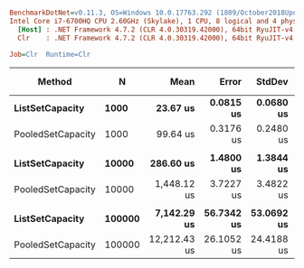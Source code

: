 ``` ini

BenchmarkDotNet=v0.11.3, OS=Windows 10.0.17763.292 (1809/October2018Update/Redstone5)
Intel Core i7-6700HQ CPU 2.60GHz (Skylake), 1 CPU, 8 logical and 4 physical cores
  [Host] : .NET Framework 4.7.2 (CLR 4.0.30319.42000), 64bit RyuJIT-v4.7.3324.0
  Clr    : .NET Framework 4.7.2 (CLR 4.0.30319.42000), 64bit RyuJIT-v4.7.3324.0

Job=Clr  Runtime=Clr  

```
|            Method |      N |         Mean |      Error |     StdDev | Ratio | RatioSD | Gen 0/1k Op | Gen 1/1k Op | Gen 2/1k Op | Allocated Memory/Op |
|------------------ |------- |-------------:|-----------:|-----------:|------:|--------:|------------:|------------:|------------:|--------------------:|
|   **ListSetCapacity** |   **1000** |     **23.67 us** |  **0.0815 us** |  **0.0680 us** |  **1.00** |    **0.00** |    **128.0212** |           **-** |           **-** |            **403302 B** |
| PooledSetCapacity |   1000 |     99.64 us |  0.3176 us |  0.2480 us |  4.21 |    0.02 |           - |           - |           - |                   - |
|                   |        |              |            |            |       |         |             |             |             |                     |
|   **ListSetCapacity** |  **10000** |    **286.60 us** |  **1.4800 us** |  **1.3844 us** |  **1.00** |    **0.00** |   **1265.6250** |           **-** |           **-** |           **4005600 B** |
| PooledSetCapacity |  10000 |  1,448.12 us |  3.7227 us |  3.4822 us |  5.05 |    0.02 |           - |           - |           - |                   - |
|                   |        |              |            |            |       |         |             |             |             |                     |
|   **ListSetCapacity** | **100000** |  **7,142.29 us** | **56.7342 us** | **53.0692 us** |  **1.00** |    **0.00** |   **7968.7500** |   **7960.9375** |   **7960.9375** |          **40003200 B** |
| PooledSetCapacity | 100000 | 12,212.43 us | 26.1052 us | 24.4188 us |  1.71 |    0.01 |           - |           - |           - |                   - |
